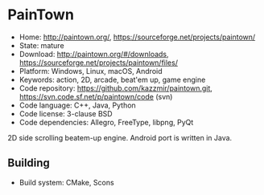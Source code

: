 # PainTown

- Home: http://paintown.org/, https://sourceforge.net/projects/paintown/
- State: mature
- Download: http://paintown.org/#/downloads, https://sourceforge.net/projects/paintown/files/
- Platform: Windows, Linux, macOS, Android
- Keywords: action, 2D, arcade, beat'em up, game engine
- Code repository: https://github.com/kazzmir/paintown.git, https://svn.code.sf.net/p/paintown/code (svn)
- Code language: C++, Java, Python
- Code license: 3-clause BSD
- Code dependencies: Allegro, FreeType, libpng, PyQt

2D side scrolling beatem-up engine.
Android port is written in Java.

## Building

- Build system: CMake, Scons
